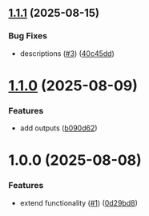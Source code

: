 ## [1.1.1](https://github.com/GrabAByte/terraform-module-aws-dynamo-db/compare/v1.1.0...v1.1.1) (2025-08-15)


### Bug Fixes

* descriptions ([#3](https://github.com/GrabAByte/terraform-module-aws-dynamo-db/issues/3)) ([40c45dd](https://github.com/GrabAByte/terraform-module-aws-dynamo-db/commit/40c45dd59613b90b7e5a2df18a779ec773e24dc5))

# [1.1.0](https://github.com/GrabAByte/terraform-module-aws-dynamo-db/compare/v1.0.0...v1.1.0) (2025-08-09)


### Features

* add outputs ([b090d62](https://github.com/GrabAByte/terraform-module-aws-dynamo-db/commit/b090d6254b47fdd9a101b0cdfb2fa64d1a975855))

# 1.0.0 (2025-08-08)


### Features

* extend functionality ([#1](https://github.com/GrabAByte/terraform-module-aws-dynamo-db/issues/1)) ([0d29bd8](https://github.com/GrabAByte/terraform-module-aws-dynamo-db/commit/0d29bd8679cd92f9e04ddcebd2365d02ebe333e3))
